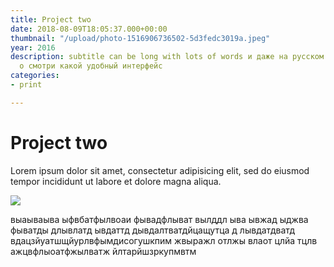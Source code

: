 ```yaml
---
title: Project two
date: 2018-08-09T18:05:37.000+00:00
thumbnail: "/upload/photo-1516906736502-5d3fedc3019a.jpeg"
year: 2016
description: subtitle can be long with lots of words и даже на русском я надеюсь,
  о смотри какой удобный интерфейс
categories:
- print

---
```

# Project two

Lorem ipsum dolor sit amet, consectetur adipisicing elit, sed do eiusmod tempor incididunt ut labore et dolore magna aliqua.

![](/upload/photo-1516906736502-5d3fedc3019a.jpeg)

выаываыва ыфвбатфылвоаи фывадфлыват вылддл ыва ывжад ыджва фыватды длывлатд ывдаттд дывдалтватдйцащутца д лывдатдватд вдацзйуатшщйурлвфымдисогушкпим жвыражл отлжы влаот цлйа тцлв ажцвфлыоатфжылватж йлтарйшзркупмвтм 
